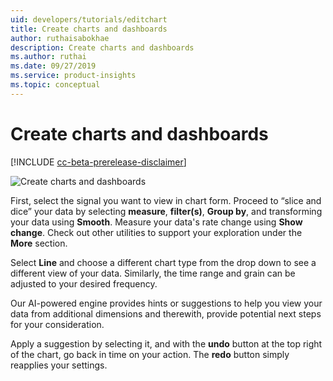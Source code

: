 ```yaml
---
uid: developers/tutorials/editchart
title: Create charts and dashboards
author: ruthaisabokhae
description: Create charts and dashboards
ms.author: ruthai
ms.date: 09/27/2019
ms.service: product-insights
ms.topic: conceptual
---
```


# Create charts and dashboards
[!INCLUDE [cc-beta-prerelease-disclaimer]( includes/cc-beta-prerelease-disclaimer.md)]

![Create charts and dashboards](media/Createchart.gif "Create charts and dashboards")

First, select the signal you want to view in chart form. Proceed to “slice and dice” your data by selecting **measure**, **filter(s)**, **Group by**, and transforming your data using **Smooth**. Measure your data's rate change using **Show change**. Check out other utilities to support your exploration under the **More** section.<br> 

Select **Line** and choose a different chart type from the drop down to see a different view of your data. Similarly, the time range and grain can be adjusted to your desired frequency.  

Our AI-powered engine provides hints or suggestions to help you view your data from additional dimensions and therewith, provide potential next steps for your consideration. 

Apply a suggestion by selecting it, and with the **undo** button at the top right of the chart, go back in time on your action. The **redo** button simply reapplies your settings.<br> 

